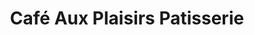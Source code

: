 ---
title: "Café Aux Plaisirs Patisserie"
url: /berlin/cafe-aux-plaisirs-patisserie/
shop: Konditorei
---